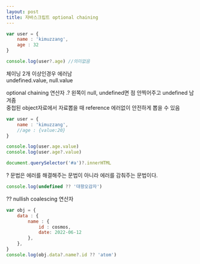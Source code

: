 ```yaml
---
layout: post
title: 자바스크립트 optional chaining
---
```


~~~javascript
var user = {
    name : 'kimuzzang',
    age : 32
}

console.log(user?.age) //의미없음
~~~
체이닝 2개 이상인경우 에러남  
undefined.value, null.value

optional chaining 연산자
.? 왼쪽이 null, undefined면 점 안찍어주고 undefined 남겨줌  
중첩된 object자료에서 자료뽑을 때 reference 에러없이 안전하게 뽑을 수 있음

~~~javascript
var user = {
    name : 'kimuzzang',
    //age : {value:20}
}

console.log(user.age.value)
console.log(user.age?.value) 
~~~

~~~javascript
document.querySelector('#a')?.innerHTML
~~~

? 문법은 에러를 해결해주는 문법이 아니라 에러를 감춰주는 문법이다.

~~~javascript
console.log(undefined ?? '대왕오감자')
~~~
?? nullish coalescing 연산자


~~~javascript
var obj = {
    data : {
        name : {
            id : cosmos,
            date: 2022-06-12
        },
    },
}
console.log(obj.data?.name?.id ?? 'atom')
~~~



